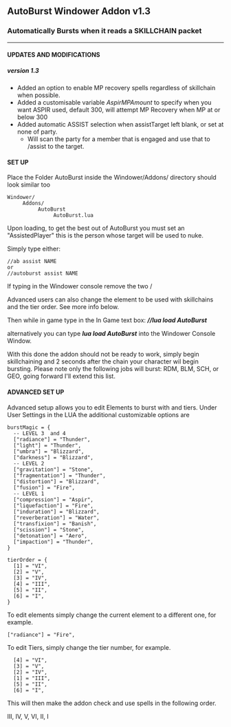 ## AutoBurst Windower Addon v1.3
### Automatically Bursts when it reads a SKILLCHAIN packet

---

#### UPDATES AND MODIFICATIONS
##### version 1.3
- Added an option to enable MP recovery spells regardless of skillchain when possible.
- Added a customisable variable *AspirMPAmount* to specify when you want ASPIR used, default 300, will attempt MP Recovery when MP at or below 300
- Added automatic ASSIST selection when assistTarget left blank, or set at none of party.
  - Will scan the party for a member that is engaged and use that to /assist to the target.



#### SET UP

Place the Folder AutoBurst inside the Windower/Addons/ directory should look similar too

```
Windower/
     Addons/
          AutoBurst
               AutoBurst.lua
```

Upon loading, to get the best out of AutoBurst you must set an "AssistedPlayer" this is the person whose target will be used to nuke.

Simply type either:
```
//ab assist NAME
or
//autoburst assist NAME
```

If typing in the Windower console remove the two /

Advanced users can also change the element to be used with skillchains and the tier order. See more info below.

Then while in game type in the In Game text box:
***//lua load AutoBurst***

alternatively you can type 
***lua load AutoBurst***
into the Windower Console Window.

With this done the addon should not be ready to work, simply begin skillchaining and 2 seconds after the chain your character wil begin bursting. Please note only the following jobs will burst: RDM, BLM, SCH, or GEO, going forward I'll extend this list.


#### ADVANCED SET UP
Advanced setup allows you to edit Elements to burst with and tiers. Under User Settings in the LUA the additional customizable options are

```
burstMagic = {
  -- LEVEL 3  and 4
  ["radiance"] = "Thunder",
  ["light"] = "Thunder",
  ["umbra"] = "Blizzard",
  ["darkness"] = "Blizzard",
  -- LEVEL 2
  ["gravitation"] = "Stone",
  ["fragmentation"] = "Thunder",
  ["distortion"] = "Blizzard",
  ["fusion"] = "Fire",
  -- LEVEL 1
  ["compression"] = "Aspir",
  ["liquefaction"] = "Fire",
  ["induration"] = "Blizzard",
  ["reverberation"] = "Water",
  ["transfixion"] = "Banish",
  ["scission"] = "Stone",
  ["detonation"] = "Aero",
  ["impaction"] = "Thunder",
}

tierOrder = {
  [1] = "VI",
  [2] = "V",
  [3] = "IV",
  [4] = "III",
  [5] = "II",
  [6] = "I",
}
```

To edit elements simply change the current element to a different one, for example.

```
["radiance"] = "Fire",
```

To edit Tiers, simply change the tier number, for example.

```
  [4] = "VI",
  [3] = "V",
  [2] = "IV",
  [1] = "III",
  [5] = "II",
  [6] = "I",
```

This will then make the addon check and use spells in the following order.

III, IV, V, VI, II, I




